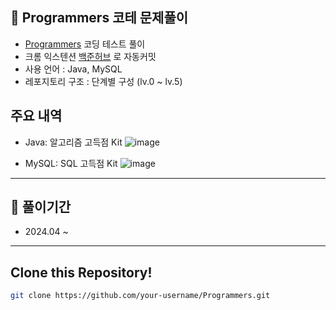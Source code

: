 



## 🎯 Programmers 코테 문제풀이

- [Programmers](https://programmers.co.kr/) 코딩 테스트 풀이
- 크롬 익스텐션 [백준허브](https://github.com/BaekjoonHub/BaekjoonHub) 로 자동커밋
- 사용 언어 : Java, MySQL
- 레포지토리 구조 : 단계별 구성 (lv.0 ~ lv.5)


## 주요 내역

- Java: 알고리즘 고득점 Kit
![image](https://github.com/user-attachments/assets/66f7277f-1aa8-4fda-b7b1-a6b4d57fa930)

- MySQL: SQL 고득점 Kit
![image](https://github.com/user-attachments/assets/15bd2e9c-f702-4f12-82c2-1fc14615ad50)

---

## 📑 풀이기간

- 2024.04 ~

---

## Clone this Repository!

```bash
git clone https://github.com/your-username/Programmers.git
```


